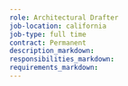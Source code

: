 ```yaml
---
role: Architectural Drafter
job-location: california
job-type: full time
contract: Permanent
description_markdown:
responsibilities_markdown:
requirements_markdown:
---
```

